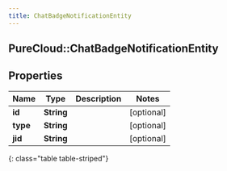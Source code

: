 ```yaml
---
title: ChatBadgeNotificationEntity
---
```

## PureCloud::ChatBadgeNotificationEntity

## Properties

|Name | Type | Description | Notes|
|------------ | ------------- | ------------- | -------------|
| **id** | **String** |  | [optional] |
| **type** | **String** |  | [optional] |
| **jid** | **String** |  | [optional] |
{: class="table table-striped"}


